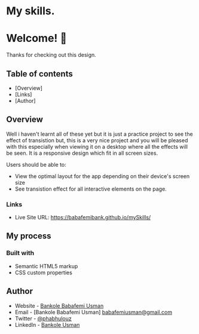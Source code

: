 # My skills.

# Welcome! 👋

Thanks for checking out this design.
 

## Table of contents

- [Overview]
- [Links]
- [Author]



## Overview

Well i haven't learnt all of these yet but it is just a practice project to see the effect of transistion but, this is a very nice project and you will be pleased with this especially when viewing it on a desktop where all the effects will be seen. It is a responsive design which fit in all screen sizes.

Users should be able to:

- View the optimal layout for the app depending on their device's screen size
- See transistion effect for all interactive elements on the page.


### Links
- Live Site URL:  https://babafemibank.github.io/mySkills/

## My process

### Built with

- Semantic HTML5 markup
- CSS custom properties



## Author

- Website - [Bankole Babafemi Usman](https://github.com/Babafemibank)
- Email - [Bankole Babafemi Usman] babafemiusman@gmail.com
- Twitter - [@phabhulouz](https://www.twitter.com/phabhulouz)
- LinkedIn - [Bankole Usman](https://www.linkedin.com/in/bankole-usman-099081268)

